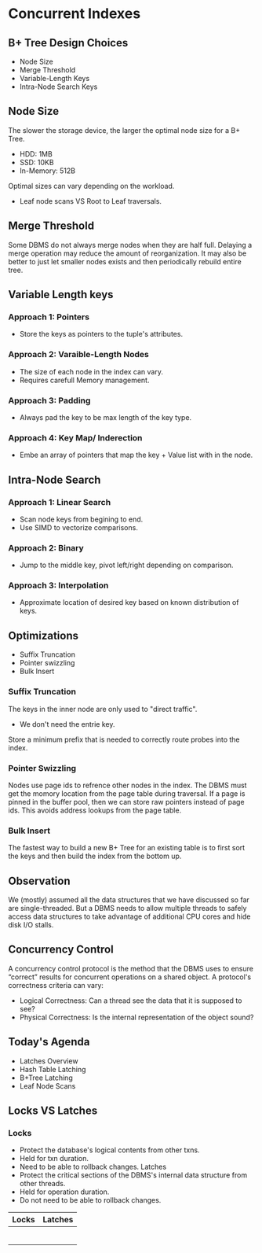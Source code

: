 # Concurrent Indexes

## B+ Tree Design Choices

* Node Size
* Merge Threshold
* Variable-Length Keys
* Intra-Node Search Keys

## Node Size

The slower the storage device, the larger the optimal node size for a B+ Tree.
* HDD: 1MB
* SSD: 10KB
* In-Memory: 512B

Optimal sizes can vary depending on the workload.
* Leaf node scans VS Root to Leaf traversals.

## Merge Threshold

Some DBMS do not always merge nodes when they are half full.
Delaying a merge operation may reduce the amount of reorganization.
It may also be better to just let smaller nodes exists and then periodically rebuild
entire tree.

## Variable Length keys

### Approach 1: Pointers
* Store the keys as pointers to the tuple's attributes.
### Approach 2: Varaible-Length Nodes
* The size of each node in the index can vary.
* Requires carefull Memory management.
### Approach 3: Padding
* Always pad the key to be max length of the key type.
### Approach 4: Key Map/ Inderection
* Embe an array of pointers that map the key + Value list with in the node.

## Intra-Node Search

### Approach 1: Linear Search 
* Scan node keys from begining to end.
* Use SIMD to vectorize comparisons.

### Approach 2: Binary
* Jump to the middle key, pivot left/right depending on comparison.

### Approach 3: Interpolation
* Approximate location of desired key based on known distribution of keys.

## Optimizations 
* Suffix Truncation
* Pointer swizzling
* Bulk Insert

### Suffix Truncation
The keys in the inner node are only used to "direct traffic".
* We don't need the entrie key.

Store a minimum prefix that is needed to correctly route probes into the index.

### Pointer Swizzling
Nodes use page ids to refrence other nodes in the index. The DBMS must get the momory
location from the page table during traversal.
If a page is pinned in the buffer pool, then we can store raw pointers instead of page ids. This avoids address lookups from the page table.

### Bulk Insert

The fastest way to build a new B+ Tree for an existing table is to first sort the keys 
and then build the index from the bottom up.

## Observation
We (mostly) assumed all the data structures that we have discussed so far are single-threaded.
But a DBMS needs to allow multiple threads to safely access data structures to take 
advantage of additional CPU cores and hide disk I/O stalls. 

## Concurrency Control
A concurrency control protocol is the method that the DBMS uses to ensure “correct” 
results for concurrent operations on a shared object.
A protocol's correctness criteria can vary:
* Logical Correctness: Can a thread see the data that it is supposed to see?
* Physical Correctness: Is the internal representation of the object sound?

## Today's Agenda

* Latches Overview
* Hash Table Latching
* B+Tree Latching
* Leaf Node Scans

## Locks VS Latches

### Locks
* Protect the database's logical contents from other txns.
* Held for txn duration.
* Need to be able to rollback changes.
Latches
* Protect the critical sections of the DBMS's internal data structure from other 
threads.
* Held for operation duration.
* Do not need to be able to rollback changes.

|Locks|Latches|
|-----|-------|
|	  |	      |
|	  |	      |
|	  |	      |
|	  |	      |
|	  |	      |
|	  |	      |













